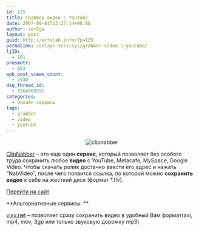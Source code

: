 ```yaml
---
id: 125
title: Граббер видео с YouTube
date: 2007-09-01T13:27:14+00:00
author: serEga
layout: post
guid: http://artslab.info/?p=125
permalink: /onlayn-servisyi/grabber-video-s-youtube/
ljID:
  - 101
prosmotr:
  - 653
wpb_post_views_count:
  - 2930
dsq_thread_id:
  - 1564968595
categories:
  - Онлайн сервисы
tags:
  - grabber
  - video
  - youtube
---
```

<p style="text-align: center">
  <img src="http://artslab.info/wp-content/uploads/clipnabber.jpg" title="clipnabber - как скачать видео с youtube" alt="clipnabber" border="0" />
</p>

[ClipNabber](http://clipnabber.com/) &#8211; это еще один **сервис**, который позволяет без особого труда сохранить любое **видео** с YouTube, Metacafe, MySpace, Google Video. Чтобы скачать ролик достачно ввести его адрес и нажать &#8220;NabVideo&#8221;, после чего появится ссылка, по которой можно **сохранить видео** к себе на жесткий диск (формат *.flv).<a href="http://clipnabber.com/" title="перейти на сайт" target="_blank"></a>

<a href="http://clipnabber.com/" title="перейти на сайт" target="_blank">Перейти на сайт</a>

**Альтернативные сервисы: ** 

<a href="http://vixy.net/" title="vixy" target="_blank">vixy.net</a> &#8211; позволяет сразу сохранить видео в удобный Вам формат(avi, mp4, mov, 3gp или только звуковую дорожку mp3)